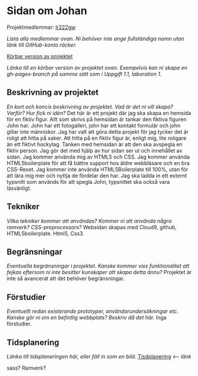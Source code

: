 
# Sidan om Johan
Projektmedlemmar: 
[lr222gw](https://github.com/lr222gw)

*Lista alla medlemmar ovan. Ni behöver inte ange fullständiga namn utan länk till GitHub-konto räcker.*

[Körbar version av projektet](https://c9.io/lr222gw/projektskelettht13/workspace/index.html)

*Länka till en körbar version av projektet ovan. Exempelvis kan ni skapa en gh-pages-branch på samma sätt som i Uppgift 1.1, laboration 1.*

## Beskrivning av projektet
*En kort och koncis beskrivning av projektet. Vad är det ni vill skapa? Varför? Hur fick ni idén?*
Det här är ett projekt där jag ska skapa en hemsida för en fiktiv figur. Allt som skrivs på hemsidan är tankar den fiktiva figuren John har. John har ett fotogalleri, john har ett kontakt formulär och john gillar inte människor.
Jag har valt att göra detta projekt för jag tycker det är roligt att hitta på saker.
Att hitta på en fiktiv figur är, enligt mig, lite roligare än ett fiktivt hockylag. Tanken med hemsidan är att den ska avspegla en fiktiv person. Jag gör det med hjälp av hur sidan ser ut och innehållet av sidan.
Jag kommer använda mig av HTML5 och CSS. Jag kommer använda HTML5boilerplate för att få bättre support hos äldre webbläsare och en bra CSS-Reset. Jag kommer inte använda HTML5Boilerplate till 100%, utan för att lära mig mer och nyttja de fördelar den har.
Jag ska ladda in ett externt typsnitt som används för att spegla John, typsnittet ska också vara läsvänligt. 

## Tekniker
*Vilka tekniker kommer att användas? Kommer ni att använda några ramverk? CSS-preprocessors?*
Websidan skapas med Cloud9, github, HTML5boilerplate. Html5, Css3.

## Begränsningar
*Eventuella begränsningar i projektet. Kanske kommer viss funktionalitet att fejkas eftersom ni inte besitter kunskaper att skapa detta ännu?*
Projektet är inte så avancerat att det behöver begränsningar.

## Förstudier
*Eventuellt redan existerande prototyper, användarundersökningar etc. Kanske gör ni om en befintlig webbplats? Beskriv då det här.*
Inga förstudier.

## Tidsplanering
*Länka till tidsplaneringen här, eller fäll in som en bild.*
[Tisdplanering](Ganntschema.pdf) *<-- länk*

sass? Ramverk?

